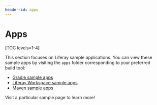 ```yaml
---
header-id: apps
---
```


# Apps

[TOC levels=1-4]

This section focuses on Liferay sample applications. You can view these sample
apps by visiting the `apps` folder corresponding to your preferred build tool:

- [Gradle sample apps](https://github.com/liferay/liferay-blade-samples/tree/7.1/gradle/apps)
- [Liferay Workspace sample apps](https://github.com/liferay/liferay-blade-samples/tree/7.1/liferay-workspace/apps)
- [Maven sample apps](https://github.com/liferay/liferay-blade-samples/tree/7.1/maven/apps)

Visit a particular sample page to learn more!
